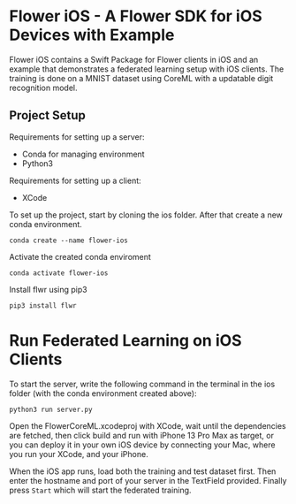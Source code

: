 # Flower iOS - A Flower SDK for iOS Devices with Example
Flower iOS contains a Swift Package for Flower clients in iOS and an example that demonstrates a federated learning setup with iOS clients. The training is done on a MNIST dataset using CoreML with a updatable digit recognition model. 

## Project Setup

Requirements for setting up a server:
- Conda for managing environment
- Python3

Requirements for setting up a client:
- XCode

To set up the project, start by cloning the ios folder. After that create a new conda environment.

```shell
conda create --name flower-ios
```

Activate the created conda enviroment

```shell
conda activate flower-ios
```

Install flwr using pip3

```shell
pip3 install flwr
```

# Run Federated Learning on iOS Clients

To start the server, write the following command in the terminal in the ios folder (with the conda environment created above):

```shell
python3 run server.py
```

Open the FlowerCoreML.xcodeproj with XCode, wait until the dependencies are fetched, then click build and run with iPhone 13 Pro Max as target, or you can deploy it in your own iOS device by connecting your Mac, where you run your XCode, and your iPhone.

When the iOS app runs, load both the training and test dataset first. Then enter the hostname and port of your server in the TextField provided. Finally press `Start` which will start the federated training.
